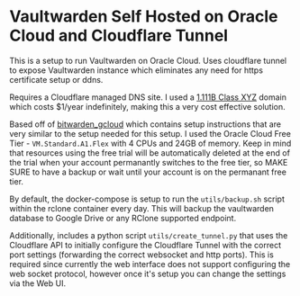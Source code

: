 # Vaultwarden Self Hosted on Oracle Cloud and Cloudflare Tunnel

This is a setup to run Vaultwarden on Oracle Cloud. Uses cloudflare tunnel to expose Vaultwarden instance which eliminates any need for https certificate setup or ddns. 

Requires a Cloudflare managed DNS site. I used a [1.111B Class XYZ](https://gen.xyz/1111b) domain which costs $1/year indefinitely, making this a very cost effective solution.

Based off of [bitwarden_gcloud](https://github.com/dadatuputi/bitwarden_gcloud) which contains setup instructions that are very similar to the setup needed for this setup. I used the Oracle Cloud Free Tier - `VM.Standard.A1.Flex` with 4 CPUs and 24GB of memory. Keep in mind that resources using the free trial will be automatically deleted at the end of the trial when your account permanantly switches to the free tier, so MAKE SURE to have a backup or wait until your account is on the permanant free tier.

By default, the docker-compose is setup to run the `utils/backup.sh` script within the rclone container every day. This will backup the vaultwarden database to Google Drive or any RClone supported endpoint. 

Additionally, includes a python script `utils/create_tunnel.py` that uses the Cloudflare API to initially configure the Cloudflare Tunnel with the correct port settings (forwarding the correct websocket and http ports). This is required since currently the web interface does not support configuring the web socket protocol, however once it's setup you can change the settings via the Web UI.  